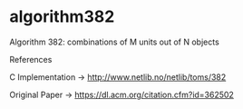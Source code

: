 # algorithm382

Algorithm 382: combinations of M units out of N objects

References

C Implementation -> http://www.netlib.no/netlib/toms/382

Original Paper -> https://dl.acm.org/citation.cfm?id=362502
